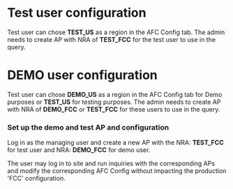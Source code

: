 # Test user configuration
Test user can chose **TEST_US** as a region in the AFC Config tab.  The admin needs to create AP with NRA of **TEST_FCC** for the test user to use in the query.

# DEMO user configuration
Test user can chose **DEMO_US** as a region in the AFC Config tab for Demo purposes or **TEST_US** for testing purposes.  The admin needs to create AP with NRA of **DEMO_FCC** or **TEST_FCC** for these users to use in the query.

### Set up the demo and test AP and configuration

Log in as the managing user and create a new AP with the NRA: **TEST_FCC** for test user and NRA: **DEMO_FCC** for demo user.

The user may log in to site and run inquiries with the corresponding APs and modify the corresponding AFC Config without impacting the production 'FCC' configuration.
